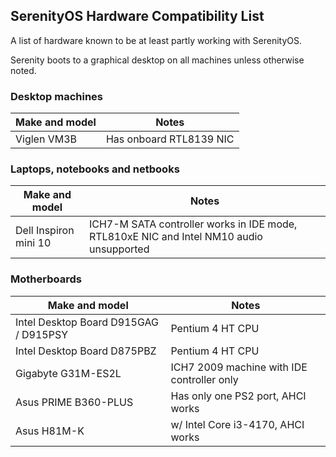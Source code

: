 ## SerenityOS Hardware Compatibility List

A list of hardware known to be at least partly working with SerenityOS.

Serenity boots to a graphical desktop on all machines unless otherwise noted.


### Desktop machines

| Make and model                           | Notes                         |
| ---------------------------------------- | ----------------------------- |
| Viglen VM3B                              | Has onboard RTL8139 NIC       |

### Laptops, notebooks and netbooks

| Make and model                           | Notes                                                                                   |
| ---------------------------------------- | --------------------------------------------------------------------------------------- |
| Dell Inspiron mini 10                    | ICH7-M SATA controller works in IDE mode, RTL810xE NIC and Intel NM10 audio unsupported |


### Motherboards

| Make and model                           | Notes                                      |
| ---------------------------------------- | ------------------------------------------ |
| Intel Desktop Board D915GAG / D915PSY    | Pentium 4 HT CPU                           |
| Intel Desktop Board D875PBZ              | Pentium 4 HT CPU                           |
| Gigabyte G31M-ES2L                       | ICH7 2009 machine with IDE controller only |
| Asus PRIME B360-PLUS                     | Has only one PS2 port, AHCI works          |
| Asus H81M-K                              | w/ Intel Core i3-4170, AHCI works          |
